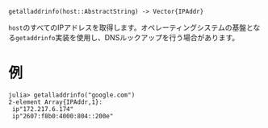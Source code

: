 ```
getalladdrinfo(host::AbstractString) -> Vector{IPAddr}
```

`host`のすべてのIPアドレスを取得します。オペレーティングシステムの基盤となる`getaddrinfo`実装を使用し、DNSルックアップを行う場合があります。

# 例

```julia-repl
julia> getalladdrinfo("google.com")
2-element Array{IPAddr,1}:
 ip"172.217.6.174"
 ip"2607:f8b0:4000:804::200e"
```
